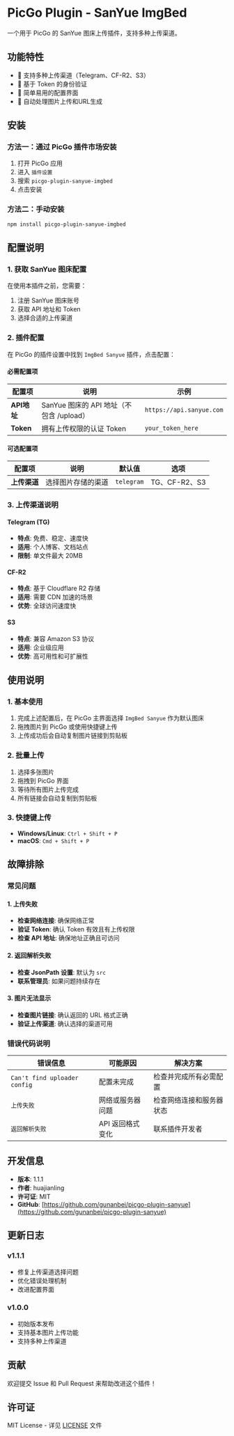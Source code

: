 # PicGo Plugin - SanYue ImgBed

一个用于 PicGo 的 SanYue 图床上传插件，支持多种上传渠道。

## 功能特性

- 🚀 支持多种上传渠道（Telegram、CF-R2、S3）
- 🔐 基于 Token 的身份验证
- 📱 简单易用的配置界面
- 🎯 自动处理图片上传和URL生成

## 安装

### 方法一：通过 PicGo 插件市场安装

1. 打开 PicGo 应用
2. 进入 `插件设置`
3. 搜索 `picgo-plugin-sanyue-imgbed`
4. 点击安装

### 方法二：手动安装

```bash
npm install picgo-plugin-sanyue-imgbed
```

## 配置说明

### 1. 获取 SanYue 图床配置

在使用本插件之前，您需要：

1. 注册 SanYue 图床账号
2. 获取 API 地址和 Token
3. 选择合适的上传渠道

### 2. 插件配置

在 PicGo 的插件设置中找到 `ImgBed Sanyue` 插件，点击配置：

#### 必需配置项

| 配置项 | 说明 | 示例 |
|--------|------|------|
| **API地址** | SanYue 图床的 API 地址（不包含 /upload） | `https://api.sanyue.com` |
| **Token** | 拥有上传权限的认证 Token | `your_token_here` |

#### 可选配置项

| 配置项 | 说明 | 默认值 | 选项 |
|--------|------|--------|------|
| **上传渠道** | 选择图片存储的渠道 | `telegram` | TG、CF-R2、S3 |

### 3. 上传渠道说明

#### Telegram (TG)
- **特点**: 免费、稳定、速度快
- **适用**: 个人博客、文档站点
- **限制**: 单文件最大 20MB

#### CF-R2
- **特点**: 基于 Cloudflare R2 存储
- **适用**: 需要 CDN 加速的场景
- **优势**: 全球访问速度快

#### S3
- **特点**: 兼容 Amazon S3 协议
- **适用**: 企业级应用
- **优势**: 高可用性和可扩展性

## 使用说明

### 1. 基本使用

1. 完成上述配置后，在 PicGo 主界面选择 `ImgBed Sanyue` 作为默认图床
2. 拖拽图片到 PicGo 或使用快捷键上传
3. 上传成功后会自动复制图片链接到剪贴板

### 2. 批量上传

1. 选择多张图片
2. 拖拽到 PicGo 界面
3. 等待所有图片上传完成
4. 所有链接会自动复制到剪贴板

### 3. 快捷键上传

- **Windows/Linux**: `Ctrl + Shift + P`
- **macOS**: `Cmd + Shift + P`

## 故障排除

### 常见问题

#### 1. 上传失败
- **检查网络连接**: 确保网络正常
- **验证 Token**: 确认 Token 有效且有上传权限
- **检查 API 地址**: 确保地址正确且可访问

#### 2. 返回解析失败
- **检查 JsonPath 设置**: 默认为 `src`
- **联系管理员**: 如果问题持续存在

#### 3. 图片无法显示
- **检查图片链接**: 确认返回的 URL 格式正确
- **验证上传渠道**: 确认选择的渠道可用

### 错误代码说明

| 错误信息 | 可能原因 | 解决方案 |
|----------|----------|----------|
| `Can't find uploader config` | 配置未完成 | 检查并完成所有必需配置 |
| `上传失败` | 网络或服务器问题 | 检查网络连接和服务器状态 |
| `返回解析失败` | API 返回格式变化 | 联系插件开发者 |

## 开发信息

- **版本**: 1.1.1
- **作者**: huajianling
- **许可证**: MIT
- **GitHub**: [https://github.com/gunanbei/picgo-plugin-sanyue](https://github.com/gunanbei/picgo-plugin-sanyue)

## 更新日志

### v1.1.1
- 修复上传渠道选择问题
- 优化错误处理机制
- 改进配置界面

### v1.0.0
- 初始版本发布
- 支持基本图片上传功能
- 支持多种上传渠道

## 贡献

欢迎提交 Issue 和 Pull Request 来帮助改进这个插件！

## 许可证

MIT License - 详见 [LICENSE](License) 文件
